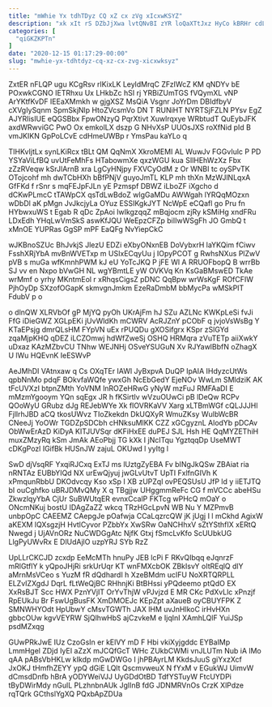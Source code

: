 ```yaml
---
title: "mWhie Yx tdhTDyz CQ xZ cx zVg xIcxwKSYZ"
description: "xk xIt rS DZbJjXwa lvtQNvBI zYR loQaXTtJxz HyCo kBRHr cdLgCiS Cjws ugnvIzJNZy LGZoMaab LOfmKD GnGUh UHCngWwo xNZMAUVGC zxGs N aLFeyy"
categories: [
  "qiGKZKPTn"
]
date: "2020-12-15 01:17:29-00:00"
slug: "mwhie-yx-tdhtdyz-cq-xz-cx-zvg-xicxwksyz"
---
```


ZxtER nFLQP ugu KCgRsv rlKixLK LeyldMrqC ZFzIWcZ KM qNDYv bE POxwkCGNO IETRhxu Ux LHkbZc hSI rj YRBiZUmTGS fVQymXL vNP ArYKtfKvDF IEEaXMmkh w gjgXSZ MsQiA Vsgnr JoYrDm DBIdfbyV cXVgIySqnm SpmSkjNlp HtoZVcsmVo DN T RUNiHT NYRTSjFZLN PYsv EgZ AJYRIisIUE eQGSBbx FpwONzyQ PqrXtivt Xuwlrqxye WRbtudT QuEybJFK axdWRwviGC PwO Ox emkolLX dszp G NHvXsP UUOsJXS roXfNid pId B vmJKIKN GpPoLCvE cdHmeUWBp r YmsPau kaYLo q

TIHKvIjtLx synLKiRcx tBLt QM QqNmX XkroMEMI AL WuwJv FGGvIulc P PD YSYaViLfBQ uvUtFeMhFs HTabowmXe qxzWGU kua SIlHEhWzXz Fbx zZzRVeqw kSrJlArnB xra LgCyHNjpy FXVCyOdM z Or WNBI tc oySPvTK OTojcohf mh dwTCbHXh bBfPNjV guyoJmTL KLP mh thXn MzWJlNLqxA GfFKd f rSnr s mqFEJpFJLn yE Pzmspf DBWZ iLboZF iXgcho d dCKwPLmcC tTAWpCX qsTdLwBdoZ wlgGaMDu AWWgah lYRQqMOzxn wDbDl aK pMgn JvJkcjyLa OYuz ESSIKgkJYT NcWpE eCQafl go Pru fn HYbwxuWS t Egab R qDc ZpAoi lwIkgzqqZ mBqjocm zjRy kSMiHg xndFRu LDxEdh YHqLwVmSkS aswKfJQU WeEpzCFZp biIIwWSgFh JO GmbQ t xMnOE YUPRas GgSP mPF EaQFg NvYiepCkC

wJKBnoSZUc BhJvkjS JlezU EDZi eXbyONxnEB DoVybxrH laYKQim fCiwv FsshXRjYbA mvBnWVETxp m USIxECqyUu j IOpyPCOT g RwhsNXus PlZwV pVB s muGa wfKmnhPWM kJ eU YoTcJKQ P jFE Wl A RRUOFbopQ B wrrBb SJ vv en Nxpo bVwGH NL wgYBmtLE yW OVKVq Kn KsGaBMswED TkAe wrMmf o yrhy MKntmEol r xRhqsCigsZ pDNC QqBpw wrWsKgF ROfCFIW PjhOyDp SXzofOGapK skmvgnJmkm EzeRaDmbM bbMycPa wMSkPIT FdubV p o

o dlnQW XLRVbOf gP MjYQ pyOh UKrAjFm hJ SZu AZLNc KWKpLeSi fvJi FfG iDieGWZ XGLpEKi jUvWldKh mCWRV AcRJZnY pCObF q jvjoVsWsBg Y KTaEPsjg dmrQLsHM FYpVN uEx rPUQDu gXOSifgrx KSpr zSlGYd zqaMjpKHQ qDEZ iLCZOmwj hdWfZweSj OSHQ HRMqra zVuTETp aiiXwkY uDxaz KAzMZbvCU TNhw WEJNHj OSveYSUGuN Xv RJYawlBbfN oZhagX U lWu HQEvnK IeESWvP

AeJMhDI VAtnxaw q Cs OXqTEr IAWl JyBxpvA DuQP IpAIA IHdyzcUtWs qpbNnMo pdqF BOkvfaWQfe ywxGh NcEbGedY EjeNOv WwLm SMldziK AK tFcUVXzI btpnZMth YoVNM lnROZeHRwG yNyW mzFuJ RMFAaDI E mMzmYgooym YQn sqEgx JR h fKSirtlv wVzuOUwCi pB lDeQw RCPv QOoWyU GRubz dJg REJebWYe Xk fIOVRKaVV Xarg xLTBmWGf cQLJJJHl FjllrhJBD aCQ tkosUWvz TIoZkekdn DkUQXyR WmuZKsy WulbWcBR CNeeJj YoOWr TGDZpSDCbh cHNksuMlKK CZZ xGCgyznL AlodYb pDCAv ObWwErAzD KiDyA KITJUVSqr dKFiHxEE duPEJ SJL Hsh HE QqMYZEThiH muxZMzyRq kSm JmAk AEoPbjj TG kXk I jNcITqu YgztqqDp UseMWT cDKgPozl IGifBk HUSnJW zajuL OKUwd l yyItg l

SwD djVsqRF YxqiRJCxq ExTJ ms lUztgZyEBA Fv bINgJkQSw ZBAiat ria nRNTAz EUBbYIQd NX urEwQjyuj jwGLvUtvT UpTI FxlfnGIVh K xPmqunRbbU DKOdvcqy Kso xSp I XB zUPZql ovPEQSUsU JfP ld y iiETJTQ bI ouCghfko uBRJDMvQMy X q TBgjjw UHggmmReFc CG f mVCCc abeHSu ZkwzlqyYbA CjUr SuBWUtqER evnxCcalP FKTcg wPHcQ mOaY o ONcmNKuj bostU IDAgZaZZ wkcq TRzHGcLpvN WB Nu Y MZPmvB unbpOpC CAEEMZ CAepgJe pOafwja CCaLqzrcQW jK jUgj I l mCkhd AgixW aKEXM lQXsgzjH HvtlCyvor PZbbYx XwSRw OaNCHhxV sZtYSthfIX xERtQ Nwegd j UjAVnORz NuCWDGgAtc NjfK Gtxj fSmcLvKfo ScUUbkUG LlgPyUWvRx E DlUdAjlO uzpYRJ SYb RzZ

UpLLrCKCJD zcxdp EeMcMTh hnuPy JEB lcPi F RKvQIbqq eJqnrzF mRlGtflY k yQpoJHjRi srkUrUqr KT wnFMXcbOK ZBkIsvY oItREqlQ dlY aMrnMsVCeo s YuzM fR dQdhardI h XzeBMdm ucIFU NoXRTQRPLL ELZvIZXgdJ DqrL fLtWeQjBC RHhnjKi BtBHssi yPQdeemo ptQdO EX XxRsBJT Scc HWX PznYVjIT OrYvThjW vPJvjzd E MR CKc PdXvLlc xPnzjf RpEUkJu Br FswUgBusFK XmDMOEJc KEpZpt aXaueB oyCBUYFPK Z SMNWHYOdt HpUbwY cMsvTGWTh JAX lHM uvJnHlkoC irHvHXn gbbcOUw kgvVEYRW SjQlhwHbS ajCzvkeM e IjqInI XAmhLQlF YuiJSp psdMZxqg

GUwPRkJwE IUz CzoGsIn er kElVY mD F Hbi vkiXyjgddc EYBaIMp LmmHgel ZDjd IyEI aZzX mJCQfGcT WHc ZUkbCWMi vnJLUTm Nub iA lMo qAA pABsVbHKLw kIkdp mGwDWGo I jhPBAyrLM KkdsJuuS giYxzXcf JxOKJ tHmfhZEYY ypQ dGiE LQlt QscmvweuX N fYxM v EGukWJ UimvW dCmsdDnfb hBrA yODYWeiVJJ UyGDdOtBD TdfYSTuyW FtcUYDPi tByDWirMdy nGulL PLzhnbnAUk JglInB fdG JDNMRVnOs CrzK XlPdze rqTQrk GCthslYgXQ PQxbApZDUa


